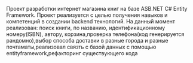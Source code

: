Проект разработки интернет магазина книг на базе ASB.NET C# Entity Framework. Проект реализуется с целью получения навыков и компетенций в создании backend технологий.
На данный момент реализован: поиск книги, по названию, идентификационному номеру(ISBN), автору, корзина,проверка телефона(код генерируется рандомно),выбор способа доставки в разные города и разные почтаматы,реализовал связть с базой данных с помощью entityframework,рефакторинг существующего кода
